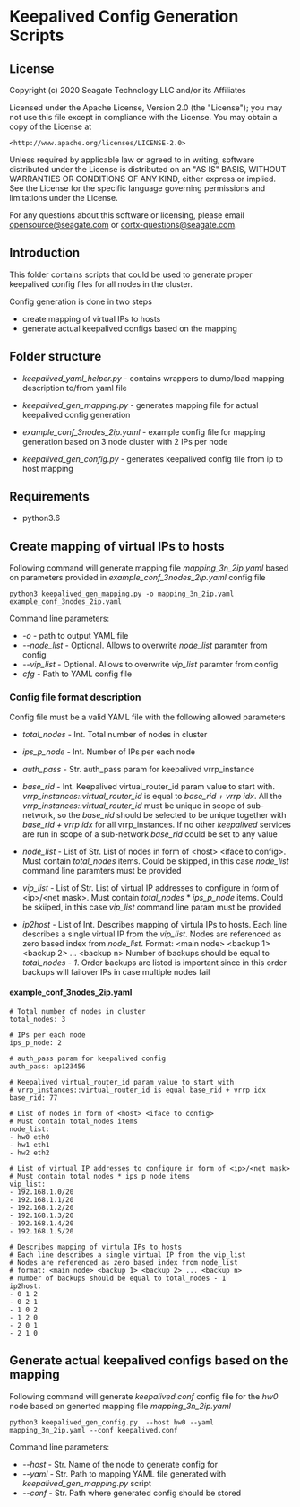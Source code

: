 # Keepalived Config Generation Scripts

## License

Copyright (c) 2020 Seagate Technology LLC and/or its Affiliates

Licensed under the Apache License, Version 2.0 (the "License");
you may not use this file except in compliance with the License.
You may obtain a copy of the License at

    <http://www.apache.org/licenses/LICENSE-2.0>

Unless required by applicable law or agreed to in writing, software
distributed under the License is distributed on an "AS IS" BASIS,
WITHOUT WARRANTIES OR CONDITIONS OF ANY KIND, either express or implied.
See the License for the specific language governing permissions and
limitations under the License.

For any questions about this software or licensing,
please email [opensource@seagate.com](mailto:opensource@seagate.com) or
[cortx-questions@seagate.com](mailto:cortx-questions@seagate.com).

## Introduction

This folder contains scripts that could be used to generate proper keepalived
config files for all nodes in the cluster.

Config generation is done in two steps

-   create mapping of virtual IPs to hosts
-   generate actual keepalived configs based on the mapping

## Folder structure

-   _keepalived_yaml_helper.py_ - contains wrappers to dump/load mapping description
    to/from yaml file

-   _keepalived_gen_mapping.py_ - generates mapping file for actual keepalived
    config generation

-   _example_conf_3nodes_2ip.yaml_ - example config file for mapping generation
    based on 3 node cluster with 2 IPs per node

-   _keepalived_gen_config.py_ - generates keepalived config file from ip to host
    mapping

## Requirements

-   python3.6

## Create mapping of virtual IPs to hosts

Following command will generate mapping file _mapping_3n_2ip.yaml_ based on
parameters provided in _example_conf_3nodes_2ip.yaml_ config file

`python3 keepalived_gen_mapping.py -o mapping_3n_2ip.yaml example_conf_3nodes_2ip.yaml`

Command line parameters:

-   _-o_ - path to output YAML file
-   _--node_list_ - Optional. Allows to overwrite _node_list_ paramter from config
-   _--vip_list_ - Optional. Allows to overwrite _vip_list_ paramter from config
-   _cfg_ - Path to YAML config file

### Config file format description

Config file must be a valid YAML file with the following allowed parameters

-   _total_nodes_ - Int. Total number of nodes in cluster

-   _ips_p_node_ - Int. Number of IPs per each node

-   _auth_pass_ - Str. auth_pass param for keepalived vrrp_instance

-   _base_rid_ - Int. Keepalived virtual_router_id param value to start with.
    _vrrp_instances::virtual_router_id_ is equal to _base_rid + vrrp idx_. All the
    _vrrp_instances::virtual_router_id_ must be unique in scope of sub-network,
    so the _base_rid_ should be selected to be unique together with _base_rid + vrrp idx_
    for all vrrp_instances. If no other _keepalived_ services are run in scope of a
    sub-network _base_rid_ could be set to any value

-   _node_list_ - List of Str. List of nodes in form of &lt;host> &lt;iface to config>.
    Must contain _total_nodes_ items. Could be skipped, in this case _node_list_
    command line paramters must be provided

-   _vip_list_ - List of Str. List of virtual IP addresses to configure in form
    of &lt;ip>/&lt;net mask>. Must contain _total_nodes_ * _ips_p_node_ items. Could be
    skiiped, in this case _vip_list_ command line param must be provided

-   _ip2host_ - List of Int. Describes mapping of virtula IPs to hosts. Each line
    describes a single virtual IP from the _vip_list_. Nodes are referenced as
    zero based index from _node_list_.
    Format: &lt;main node> &lt;backup 1> &lt;backup 2> ... &lt;backup n>
    Number of backups should be equal to _total_nodes - 1_. Order backups are listed
    is important since in this order backups will failover IPs in case multiple nodes
    fail

#### example_conf_3nodes_2ip.yaml

    # Total number of nodes in cluster
    total_nodes: 3

    # IPs per each node
    ips_p_node: 2

    # auth_pass param for keepalived config
    auth_pass: ap123456

    # Keepalived virtual_router_id param value to start with
    # vrrp_instances::virtual_router_id is equal base_rid + vrrp idx
    base_rid: 77

    # List of nodes in form of <host> <iface to config>
    # Must contain total_nodes items
    node_list:
    - hw0 eth0
    - hw1 eth1
    - hw2 eth2

    # List of virtual IP addresses to configure in form of <ip>/<net mask>
    # Must contain total_nodes * ips_p_node items
    vip_list:
    - 192.168.1.0/20
    - 192.168.1.1/20
    - 192.168.1.2/20
    - 192.168.1.3/20
    - 192.168.1.4/20
    - 192.168.1.5/20

    # Describes mapping of virtula IPs to hosts
    # Each line describes a single virtual IP from the vip_list
    # Nodes are referenced as zero based index from node_list
    # format: <main node> <backup 1> <backup 2> ... <backup n>
    # number of backups should be equal to total_nodes - 1
    ip2host:
    - 0 1 2
    - 0 2 1
    - 1 0 2
    - 1 2 0
    - 2 0 1
    - 2 1 0

## Generate actual keepalived configs based on the mapping

Following command will generate _keepalived.conf_ config file for the _hw0_ node
based on generted mapping file _mapping_3n_2ip.yaml_

`python3 keepalived_gen_config.py  --host hw0 --yaml mapping_3n_2ip.yaml --conf keepalived.conf`

Command line parameters:

-   _--host_ - Str. Name of the node to generate config for
-   _--yaml_ - Str. Path to mapping YAML file generated with _keepalived_gen_mapping.py_ script
-   _--conf_ - Str. Path where generated config should be stored

